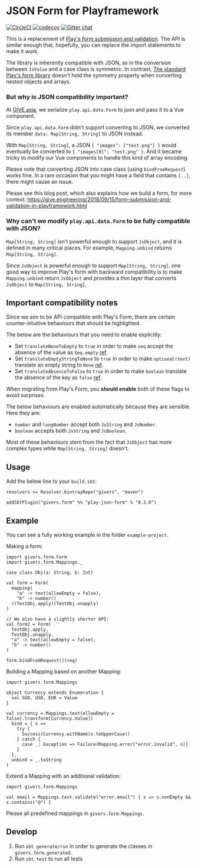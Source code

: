 JSON Form for Playframework
============================

[![CircleCI](https://circleci.com/gh/GIVESocialMovement/play-json-form/tree/master.svg?style=shield)](https://circleci.com/gh/GIVESocialMovement/play-json-form/tree/master)
[![codecov](https://codecov.io/gh/GIVESocialMovement/play-json-form/branch/master/graph/badge.svg)](https://codecov.io/gh/GIVESocialMovement/play-json-form)
[![Gitter chat](https://badges.gitter.im/GIVE-asia/gitter.png)](https://gitter.im/GIVE-asia/Lobby)

This is a replacement of [Play's form submission and validation](https://www.playframework.com/documentation/2.6.x/ScalaForms).
The API is similar enough that, hopefully, you can replace the import statements to make it work.

The library is inherently compatible with JSON, as in the conversion between `JsValue` and a case class is symmetric.
In contrast, [The standard Play's form library](https://www.playframework.com/documentation/2.6.x/ScalaForms) doesn't hold the symmetry property when converting nested objects and arrays.


### But why is JSON compatibility important?

At [GIVE.asia](https://give.asia), we serialize `play.api.data.Form` to json and pass it to a Vue component.

Since `play.api.data.Form` didn't support converting to JSON, we converted its member `data: Map[String, String]` to JSON instead.

With `Map[String, String]`, a JSON `{ "images": ["test.png"] }` would eventually be converted to `{ "images[0]": "test.png" }`.
And it became tricky to modify our Vue components to handle this kind of array encoding.

Please note that converting JSON into case class (using `bindFromRequest`) works fine.
In a rare occasion that you might have a field that contains `[..]`, there might cause an issue.

Please see this blog post, which also explains how we build a form, for more context: https://give.engineering/2018/09/15/form-submission-and-validation-in-playframework.html


### Why can't we modify `play.api.data.Form` to be fully compatible with JSON?

`Map[String, String]` isn't powerful enough to support `JsObject`, and it is defined in many critical places.
For example, `Mapping.unbind` returns `Map[String, String]`.

Since `JsObject` is powerful enough to support `Map[String, String]`, one good way to improve Play's form with
backward compatibility is to make `Mapping.unbind` return `JsObject` and provides a thin layer that converts
`JsObject` to `Map[String, String]`.


Important compatibility notes
------------------------------

Since we aim to be API compatible with Play's Form, there are certain counter-intuitive behaviours that should be highlighted.

The below are the behaviours that you need to enable explicitly:

* Set `translateNoneToEmpty` to `true` in order to make `seq` accept the absence of the value as `Seq.empty` [ref](https://github.com/playframework/playframework/blob/4021237f91b0e2fd488a07a845e7c19ada5d1be7/framework/src/play/src/main/scala/play/api/data/Form.scala#L683).
* Set `translateEmptyStringToNone` to `true` in order to make `optional(text)` translate an empty string to `None` [ref](https://github.com/playframework/playframework/blob/4021237f91b0e2fd488a07a845e7c19ada5d1be7/framework/src/play/src/main/scala/play/api/data/Form.scala#L813).
* Set `translateAbsenceToFalse` to `true` in order to make `boolean` translate the absence of the key as `false` [ref](https://github.com/playframework/playframework/blob/4021237f91b0e2fd488a07a845e7c19ada5d1be7/framework/src/play/src/main/scala/play/api/data/format/Format.scala#L181).

When migrating from Play's Form, you __should enable__ both of these flags to avoid surprises.

The below behaviours are enabled automatically because they are sensible. Here they are:

* `number` and `longNumber` accept both `JsString` and `JsNumber`.
* `boolean` accepts both `JsString` and `JsBoolean`.

Most of these behaviours stem from the fact that `JsObject` has more complex types while `Map[String, String]` doesn't.


Usage
------

Add the below line to your `build.sbt`:

```
resolvers += Resolver.bintrayRepo("givers", "maven")

addSbtPlugin("givers.form" %% "play-json-form" % "0.3.0")
```


Example
--------

You can see a fully working example in the folder `example-project`.

Making a form:

```
import givers.form.Form
import givers.form.Mappings._

case class Obj(a: String, b: Int)

val form = Form(
  mapping(
    "a" -> text(allowEmpty = false),
    "b" -> number()
  )(TestObj.apply)(TestObj.unapply)
)

// We also have a slightly shorter API:
val form2 = Form(
  TestObj.apply,
  TestObj.unapply,
  "a" -> text(allowEmpty = false),
  "b" -> number()
)

form.bindFromRequest()(req)
```

Building a Mapping based on another Mapping:

```
import givers.form.Mappings

object Currency extends Enumeration {
  val SGD, USD, EUR = Value
}

val currency = Mappings.text(allowEmpty = false).transform[Currency.Value](
  bind = { s =>
    try {
      Success(Currency.withName(s.toUpperCase))
    } catch {
      case _: Exception => Failure(Mapping.error("error.invalid", s))
    }
  },
  unbind = _.toString
)
```


Extend a Mapping with an additional validation:

```
import givers.form.Mappings

val email = Mappings.text.validate("error.email") { s => s.nonEmpty && s.contains("@") }
```

Please all predefined mappings in `givers.form.Mappings`.


Develop
--------

1. Run `sbt generate/run` in order to generate the classes in `givers.form.generated`.
2. Run `sbt test` to run all tests
